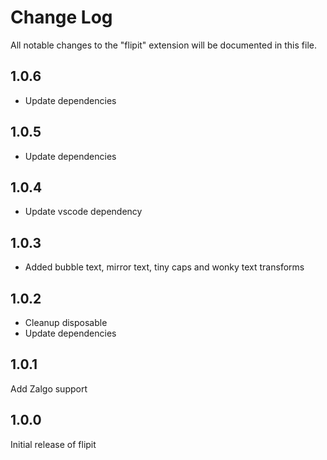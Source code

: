 # Change Log
All notable changes to the "flipit" extension will be documented in this file.

## 1.0.6

* Update dependencies

## 1.0.5

* Update dependencies

## 1.0.4

* Update vscode dependency

## 1.0.3

* Added bubble text, mirror text, tiny caps and wonky text transforms

## 1.0.2

* Cleanup disposable
* Update dependencies

## 1.0.1

Add Zalgo support

## 1.0.0

Initial release of flipit
